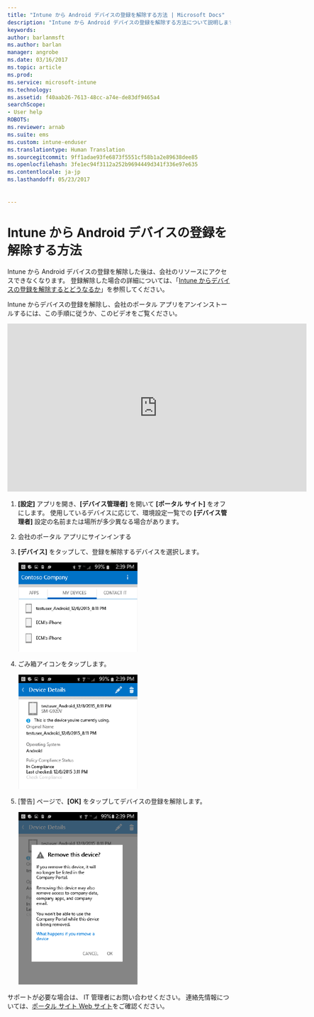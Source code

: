 ```yaml
---
title: "Intune から Android デバイスの登録を解除する方法 | Microsoft Docs"
description: "Intune から Android デバイスの登録を解除する方法について説明します"
keywords: 
author: barlanmsft
ms.author: barlan
manager: angrobe
ms.date: 03/16/2017
ms.topic: article
ms.prod: 
ms.service: microsoft-intune
ms.technology: 
ms.assetid: f40aab26-7613-48cc-a74e-de83df9465a4
searchScope:
- User help
ROBOTS: 
ms.reviewer: arnab
ms.suite: ems
ms.custom: intune-enduser
ms.translationtype: Human Translation
ms.sourcegitcommit: 9ff1adae93fe6873f5551cf58b1a2e89638dee85
ms.openlocfilehash: 3fe1ec94f3112a252b9694449d341f336e97e635
ms.contentlocale: ja-jp
ms.lasthandoff: 05/23/2017


---
```



# <a name="how-to-unenroll-your-android-device-from-intune"></a>Intune から Android デバイスの登録を解除する方法

Intune から Android デバイスの登録を解除した後は、会社のリソースにアクセスできなくなります。  登録解除した場合の詳細については、「[Intune からデバイスの登録を解除するとどうなるか](what-happens-if-you-unenroll-your-device-from-intune-android.md)」を参照してください。

Intune からデバイスの登録を解除し、会社のポータル アプリをアンインストールするには、この手順に従うか、このビデオをご覧ください。

<iframe width="675" height="379" src="https://www.youtube.com/embed/K-Vi7lNfaMk" frameborder="0" allowfullscreen></iframe>

1. **[設定]** アプリを開き、**[デバイス管理者]** を開いて **[ポータル サイト]** をオフにします。 使用しているデバイスに応じて、環境設定一覧での **[デバイス管理者]** 設定の名前または場所が多少異なる場合があります。

2.  会社のポータル アプリにサインインする

3.  **[デバイス]** をタップして、登録を解除するデバイスを選択します。

    ![登録を解除するデバイスを選択します。](./media/andr-1-my-devices-choose.png)

4.  ごみ箱アイコンをタップします。

    ![ごみ箱アイコンをタップします。](./media/andr-2-tap-trashcan.png)

5.  [警告] ページで、**[OK]** をタップしてデバイスの登録を解除します。

    ![デバイスを削除します。](./media/andr-3-warning-about-remove.png)

サポートが必要な場合は、 IT 管理者にお問い合わせください。 連絡先情報については、[ポータル サイト Web サイト](http://portal.manage.microsoft.com)をご確認ください。

